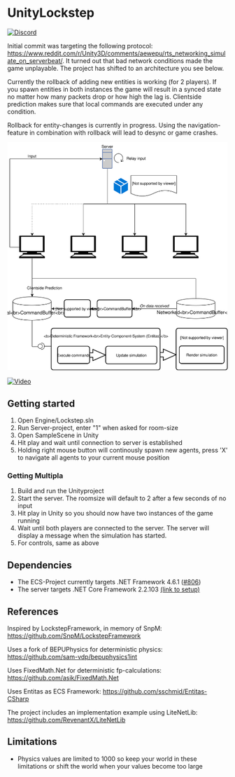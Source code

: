 # UnityLockstep

[![Discord](https://img.shields.io/discord/413156098993029120.svg)](https://discord.gg/F9hJhcX) 

Initial commit was targeting the following protocol: https://www.reddit.com/r/Unity3D/comments/aewepu/rts_networking_simulate_on_serverbeat/. It turned out that bad network conditions made the game unplayable. The project has shifted to an architecture you see below. 

Currently the rollback of adding new entities is working (for 2 players). If you spawn entities in both instances the game will result in a synced state no matter how many packets drop or how high the lag is. Clientside prediction makes sure that local commands are executed under any condition.

Rollback for entity-changes is currently in progress. Using the navigation-feature in combination with rollback will lead to desync or game crashes.

![Overview](/Docs/Overview.svg "Overview")

[![Video](http://img.youtube.com/vi/fDrSTzMjxbQ/0.jpg)](https://youtu.be/fDrSTzMjxbQ "UnityLockstep")

## Getting started

1. Open Engine/Lockstep.sln
2. Run Server-project, enter "1" when asked for room-size
3. Open SampleScene in Unity
4. Hit play and wait until connection to server is established
5. Holding right mouse button will continously spawn new agents, press 'X' to navigate all agents to your current mouse position
   
### Getting Multipla
1. Build and run the Unityproject
2. Start the server. The roomsize will default to 2 after a few seconds of no input
3. Hit play in Unity so you should now have two instances of the game running
4. Wait until both players are connected to the server. The server will display a message when the simulation has started.
5. For controls, same as above

## Dependencies

- The ECS-Project currently targets .NET Framework 4.6.1 ([#806](https://github.com/sschmid/Entitas-CSharp/issues/806#issuecomment-429578569))
- The server targets .NET Core Framework 2.2.103 [(link to setup)](https://dotnet.microsoft.com/download/thank-you/dotnet-sdk-2.2.103-windows-x64-installer)

## References

Inspired by LockstepFramework, in memory of SnpM:
<https://github.com/SnpM/LockstepFramework>

Uses a fork of BEPUPhysics for deterministic physics:
<https://github.com/sam-vdp/bepuphysics1int>

Uses FixedMath.Net for deterministic fp-calculations:
<https://github.com/asik/FixedMath.Net>

Uses Entitas as ECS Framework:
<https://github.com/sschmid/Entitas-CSharp>

The project includes an implementation example using LiteNetLib:
<https://github.com/RevenantX/LiteNetLib>

## Limitations

- Physics values are limited to 1000 so keep your world in these limitations or shift the world when your values become too large
